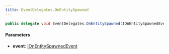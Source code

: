 ```yaml
---
title: EventDelegates.OnEntitySpawned
---
```


```csharp
public delegate void EventDelegates.OnEntitySpawned(IOnEntitySpawnedEvent @event)
```

#### Parameters

- **event**: [IOnEntitySpawnedEvent](/docs/api/shared/events/ionentityspawnedevent)

